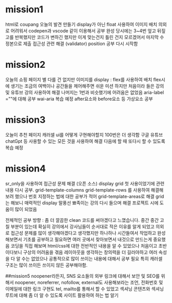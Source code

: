# mission1
html로 coupang 오늘의 발견 만들기 
display가 아닌 float 사용하여 이미지 배치
의외로 어려워서 codepen과 vscode 같이 이용해서 공부
완성 당시에는 3~4번 엎고 뒤짚고를 반복했지만 코드가 변하긴 했지만 이게 맞는건지 틀린 건지 모르겠어서 마지막 수정본으로 제출
접근성 관련 해결 (validator)
position 공부 다시 시작함

# mission2
오늘의 쇼핑 페이지
별 다를 건 없지만 이미지를 display : flex를 사용하여 배치 
flex시에 생기는 조금의 여백이나 공간들을 제어해주면 쉬운 미션 
하지만 처음이라 들은 강의 및 유튜브 강의 사용하여 해결
나머지는 1번과 비슷했기에 어려움은 없었음
aria-label =""에 대해 공부 wai-aria 복습 예정
after요소와 before요소 등 가상요소 공부

# mission3
오늘이 추천 페이지
캐러셀 ui를 어떻게 구현해야할지 100번은 더 생각함
구글 유튜브 chatGpt 등 사용할 수 있는 모든 것을 사용하여 해결
다음에 할 때 또다시 할 수 있도록 복습 예정

# mission4
sr_only을 사용하여 접근성 문제 해결 (오픈 소스)
display grid 첫 사용이었기에 관련 내용 다시 공부. 
grid-template-columns
grid-template-rows 를 사용하여 해결해보려 했으나 번호 지정하는 법에 대한 공부가 적어
grid-template-areas로 해결 
grid는 해보니 매력적인 display
말풍선 뾰족이는 강의 다시 들으며 해결
프로젝트 시에 도움이 많이 되었음

전체적인 공부 방향 : 좀 더 깔끔한 clean 코드를 써야겠다고 느꼈습니다. 중간 중간 고칠 부분이 있는데
확실히 강의에서 강사님들이 순서대로 적은 이유를 알게 되었고 의외로 접근성 문제를 많이 생각해야겠다고 
생각했지만 하나하나 시간들여서 작업하고 완성해보면서 기초를 공부하고 필요하면 여러 곳에서 찾아보면서
내것으로 만드는게 중요했음 
코딩을 직접 해보며 html/css에 대한 전반적인 내용을 알 수 있었으나 처음이고 초반이다보니 구상의 어려움을 겪음
레이아웃을 생각하는 창의력을 더 길러야하고 여러 속성을 다 알 수는 없었으나 공통적으로 많이 쓰이는 내용에 대해서
공부 필요 특히 캐러셀 구조는 많이 쓰이든 쓰이지 않든 공부해야함.

##mission5
noopener라든지, SNS 요소들의 외부 링크에 대해서 보안 및 SEO를 위해서 noopener, noreferrer, nofollow, external도 사용해보라는 조언, 전화번호 및 이메일에 대한 링크 구현도 tel, mailto를 통해서 할 수 있었고 섹셔닝 콘텐츠와 섹셔닝 루트에 대해 좀 더 알 수 있도록 사이트 활용하여 하는 법 알기
